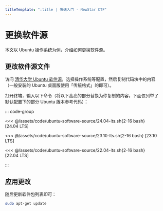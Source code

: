 ```yaml
---
titleTemplate: ":title | 快速入门 - NewStar CTF"
---
```


# 更换软件源

本文以 Ubuntu 操作系统为例，介绍如何更换软件源。

## 更改软件源文件

访问 [清华大学 Ubuntu 软件源](https://mirror.tuna.tsinghua.edu.cn/help/ubuntu/)，选择操作系统等配置，然后复制代码块中的内容<span data-desc>（一般安装的 Ubuntu 桌面版使用「传统格式」的即可）</span>。

打开终端，输入以下命令<span data-desc>（将以下高亮的部分替换为你复制的内容，下面仅列举了默认配置下的部分 Ubuntu 版本参考代码）</span>：

::: code-group

<<< @/assets/code/ubuntu-software-source/24.04-lts.sh{2-16 bash} [24.04 LTS]

<<< @/assets/code/ubuntu-software-source/23.10-lts.sh{2-16 bash} [23.10 LTS]

<<< @/assets/code/ubuntu-software-source/22.04-lts.sh{2-16 bash} [22.04 LTS]

:::

## 应用更改

随后更新软件包列表即可：

```bash
sudo apt-get update
```
